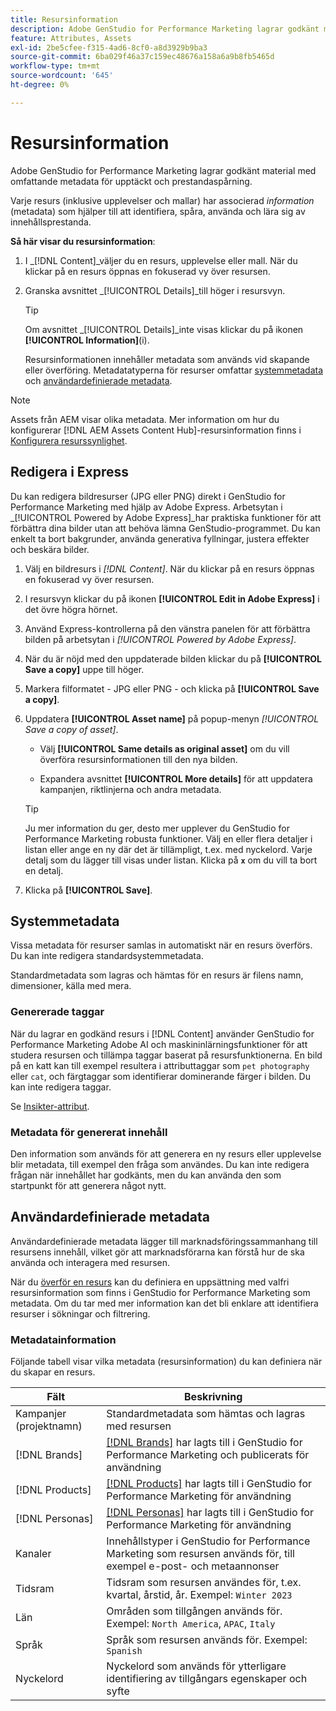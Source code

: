 ```yaml
---
title: Resursinformation
description: Adobe GenStudio for Performance Marketing lagrar godkänt material med omfattande metadata för sökbarhet och prestandaspårning.
feature: Attributes, Assets
exl-id: 2be5cfee-f315-4ad6-8cf0-a8d3929b9ba3
source-git-commit: 6ba029f46a37c159ec48676a158a6a9b8fb5465d
workflow-type: tm+mt
source-wordcount: '645'
ht-degree: 0%

---
```


# Resursinformation

Adobe GenStudio for Performance Marketing lagrar godkänt material med omfattande metadata för upptäckt och prestandaspårning.

Varje resurs (inklusive upplevelser och mallar) har associerad _information_ (metadata) som hjälper till att identifiera, spåra, använda och lära sig av innehållsprestanda.

**Så här visar du resursinformation**:

1. I _[!DNL Content]_väljer du en resurs, upplevelse eller mall. När du klickar på en resurs öppnas en fokuserad vy över resursen.

1. Granska avsnittet _[!UICONTROL Details]_till höger i resursvyn.

   >[!TIP]
   >
   >Om avsnittet _[!UICONTROL Details]_inte visas klickar du på ikonen **[!UICONTROL Information]**(i).

   Resursinformationen innehåller metadata som används vid skapande eller överföring. Metadatatyperna för resurser omfattar [systemmetadata](#system-metadata) och [användardefinierade metadata](#user-defined-metadata).

>[!NOTE]
>
>Assets från AEM visar olika metadata. Mer information om hur du konfigurerar [!DNL AEM Assets Content Hub]-resursinformation finns i [Konfigurera resurssynlighet](connect-aem-repo.md#step-4-configure-asset-visibility).

## Redigera i Express

Du kan redigera bildresurser (JPG eller PNG) direkt i GenStudio for Performance Marketing med hjälp av Adobe Express. Arbetsytan i _[!UICONTROL Powered by Adobe Express]_har praktiska funktioner för att förbättra dina bilder utan att behöva lämna GenStudio-programmet. Du kan enkelt ta bort bakgrunder, använda generativa fyllningar, justera effekter och beskära bilder.

1. Välj en bildresurs i _[!DNL Content]_. När du klickar på en resurs öppnas en fokuserad vy över resursen.

1. I resursvyn klickar du på ikonen **[!UICONTROL Edit in Adobe Express]** i det övre högra hörnet.

1. Använd Express-kontrollerna på den vänstra panelen för att förbättra bilden på arbetsytan i _[!UICONTROL Powered by Adobe Express]_.

1. När du är nöjd med den uppdaterade bilden klickar du på **[!UICONTROL Save a copy]** uppe till höger.

1. Markera filformatet - JPG eller PNG - och klicka på **[!UICONTROL Save a copy]**.

1. Uppdatera **[!UICONTROL Asset name]** på popup-menyn _[!UICONTROL Save a copy of asset]_.

   - Välj **[!UICONTROL Same details as original asset]** om du vill överföra resursinformationen till den nya bilden.

   - Expandera avsnittet **[!UICONTROL More details]** för att uppdatera kampanjen, riktlinjerna och andra metadata.

   >[!TIP]
   >
   >Ju mer information du ger, desto mer upplever du GenStudio for Performance Marketing robusta funktioner. Välj en eller flera detaljer i listan eller ange en ny där det är tillämpligt, t.ex. med nyckelord. Varje detalj som du lägger till visas under listan. Klicka på **`x`** om du vill ta bort en detalj.

1. Klicka på **[!UICONTROL Save]**.

## Systemmetadata

Vissa metadata för resurser samlas in automatiskt när en resurs överförs. Du kan inte redigera standardsystemmetadata.

Standardmetadata som lagras och hämtas för en resurs är filens namn, dimensioner, källa med mera.

### Genererade taggar

När du lagrar en godkänd resurs i [!DNL Content] använder GenStudio for Performance Marketing Adobe AI och maskininlärningsfunktioner för att studera resursen och tillämpa taggar baserat på resursfunktionerna. En bild på en katt kan till exempel resultera i attributtaggar som `pet photography` eller `cat`, och färgtaggar som identifierar dominerande färger i bilden. Du kan inte redigera taggar.

Se [Insikter-attribut](/help/user-guide/insights/attributes.md).

### Metadata för genererat innehåll

Den information som används för att generera en ny resurs eller upplevelse blir metadata, till exempel den fråga som användes. Du kan inte redigera frågan när innehållet har godkänts, men du kan använda den som startpunkt för att generera något nytt.

## Användardefinierade metadata

Användardefinierade metadata lägger till marknadsföringssammanhang till resursens innehåll, vilket gör att marknadsförarna kan förstå hur de ska använda och interagera med resursen.

När du [överför en resurs](/help/user-guide/content/manage-assets.md#add-assets) kan du definiera en uppsättning med valfri resursinformation som finns i GenStudio for Performance Marketing som metadata. Om du tar med mer information kan det bli enklare att identifiera resurser i sökningar och filtrering.

### Metadatainformation

Följande tabell visar vilka metadata (resursinformation) du kan definiera när du skapar en resurs.

| Fält | Beskrivning |
| ------------- | ----------- |
| Kampanjer (projektnamn) | Standardmetadata som hämtas och lagras med resursen |
| [!DNL Brands] | [[!DNL Brands]](/help/user-guide/guidelines/brands.md) har lagts till i GenStudio for Performance Marketing och publicerats för användning |
| [!DNL Products] | [[!DNL Products]](/help/user-guide/guidelines/products.md) har lagts till i GenStudio for Performance Marketing för användning |
| [!DNL Personas] | [[!DNL Personas]](/help/user-guide/guidelines/personas.md) har lagts till i GenStudio for Performance Marketing för användning |
| Kanaler | Innehållstyper i GenStudio for Performance Marketing som resursen används för, till exempel e-post- och metaannonser |
| Tidsram | Tidsram som resursen användes för, t.ex. kvartal, årstid, år. Exempel: `Winter 2023` |
| Län | Områden som tillgången används för. Exempel: `North America`, `APAC`, `Italy` |
| Språk | Språk som resursen används för. Exempel: `Spanish` |
| Nyckelord | Nyckelord som används för ytterligare identifiering av tillgångars egenskaper och syfte |

<!-- ## History

Expand the _[!UICONTROL History]_ section to view a timeline of approvals and activity.

list other activity, show screenshot?
-->
